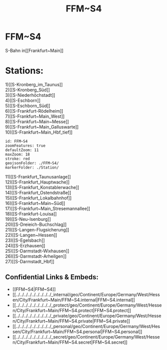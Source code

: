 ﻿---
location: [ 50.05278 , 8.665833 ] 
type: geo-Region
title: FFM~S4

license: CC BY-SA 4.0
source: https://datahub.io/core/country-codes
isDeleted: false
isReadOnly: false
draft: false
confidential: public

tags:
- geo/Country/Region
aliases:
- FFM~S4

Languages:
- de

cssclasses: geo-Region
publish: true
linkTitle: 
keywords: 
layout: 
publishDate: 
expiryDate: 
---

# FFM~S4

S-Bahn in[[Frankfurt~Main]]  

# Stations: 
1)[[S-Kronberg_im_Taunus]]  
2)[[S-Kronberg_Süd]]  
3)[[S-Niederhöchstadt]]  
4)[[S-Eschborn]]  
5)[[S-Eschborn_Süd]]  
6)[[S-Frankfurt-Rödelheim]]  
7)[[S-Frankfurt~Main_West]]  
8)[[S-Frankfurt~Main~Messe]]  
9)[[S-Frankfurt~Main_Galluswarte]]  
10)[[S-Frankfurt~Main_Hbf_tief]]  

```leaflet
id: FFM~S4
zoomFeatures: true 
defaultZoom: 11 
maxZoom: 18
stroke: red
geojsonFolder: ./FFM~S4/
markerFolder: ./Station/
```

11)[[S-Frankfurt_Taunusanlage]]  
12)[[S-Frankfurt_Hauptwache]]  
13)[[S-Frankfurt_Konstablerwache]]  
14)[[S-Frankfurt_Ostendstraße]]  
15)[[S-Frankfurt_Lokalbahnhof]]  
16)[[S-Frankfurt~Main~Süd]]  
17)[[S-Frankfurt~Main_Stresemannallee]]  
18)[[S-Frankfurt-Louisa]]  
19)[[S-Neu-Isenburg]]  
20)[[S-Dreieich-Buchschlag]]  
21)[[S-Langen-Flugsicherung]]  
22)[[S-Langen~Hessen]]  
23)[[S-Egelsbach]]  
24)[[S-Erzhausen]]  
25)[[S-Darmstadt-Wixhausen]]  
26)[[S-Darmstadt-Arheilgen]]  
27)[[S-Darmstadt_Hbf]]  


## Confidential Links & Embeds: 
- [[FFM~S4|FFM~S4]] 
- [[../../../../../../../../../_internal/geo/Continent/Europe/Germany/West/Hessen/City/Frankfurt~Main/FFM~S4.internal|FFM~S4.internal]] 
- [[../../../../../../../../../_protect/geo/Continent/Europe/Germany/West/Hessen/City/Frankfurt~Main/FFM~S4.protect|FFM~S4.protect]] 
- [[../../../../../../../../../_private/geo/Continent/Europe/Germany/West/Hessen/City/Frankfurt~Main/FFM~S4.private|FFM~S4.private]] 
- [[../../../../../../../../../_personal/geo/Continent/Europe/Germany/West/Hessen/City/Frankfurt~Main/FFM~S4.personal|FFM~S4.personal]] 
- [[../../../../../../../../../_secret/geo/Continent/Europe/Germany/West/Hessen/City/Frankfurt~Main/FFM~S4.secret|FFM~S4.secret]] 
